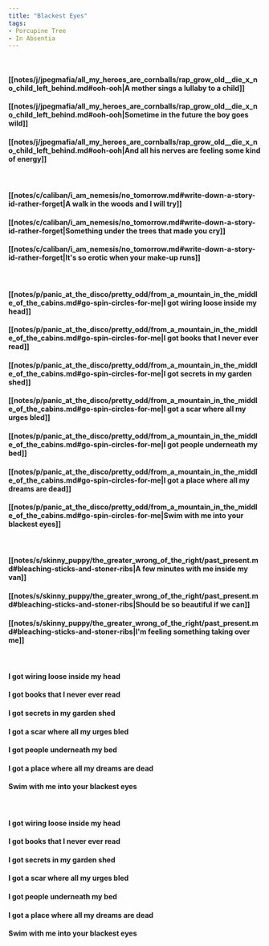```yaml
---
title: "Blackest Eyes"
tags:
- Porcupine Tree
- In Absentia
---
```

&nbsp;
#### [[notes/j/jpegmafia/all_my_heroes_are_cornballs/rap_grow_old__die_x_no_child_left_behind.md#ooh-ooh|A mother sings a lullaby to a child]]
#### [[notes/j/jpegmafia/all_my_heroes_are_cornballs/rap_grow_old__die_x_no_child_left_behind.md#ooh-ooh|Sometime in the future the boy goes wild]]
#### [[notes/j/jpegmafia/all_my_heroes_are_cornballs/rap_grow_old__die_x_no_child_left_behind.md#ooh-ooh|And all his nerves are feeling some kind of energy]]
&nbsp;
#### [[notes/c/caliban/i_am_nemesis/no_tomorrow.md#write-down-a-story-id-rather-forget|A walk in the woods and I will try]]
#### [[notes/c/caliban/i_am_nemesis/no_tomorrow.md#write-down-a-story-id-rather-forget|Something under the trees that made you cry]]
#### [[notes/c/caliban/i_am_nemesis/no_tomorrow.md#write-down-a-story-id-rather-forget|It's so erotic when your make-up runs]]
&nbsp;
#### [[notes/p/panic_at_the_disco/pretty_odd/from_a_mountain_in_the_middle_of_the_cabins.md#go-spin-circles-for-me|I got wiring loose inside my head]]
#### [[notes/p/panic_at_the_disco/pretty_odd/from_a_mountain_in_the_middle_of_the_cabins.md#go-spin-circles-for-me|I got books that I never ever read]]
#### [[notes/p/panic_at_the_disco/pretty_odd/from_a_mountain_in_the_middle_of_the_cabins.md#go-spin-circles-for-me|I got secrets in my garden shed]]
#### [[notes/p/panic_at_the_disco/pretty_odd/from_a_mountain_in_the_middle_of_the_cabins.md#go-spin-circles-for-me|I got a scar where all my urges bled]]
#### [[notes/p/panic_at_the_disco/pretty_odd/from_a_mountain_in_the_middle_of_the_cabins.md#go-spin-circles-for-me|I got people underneath my bed]]
#### [[notes/p/panic_at_the_disco/pretty_odd/from_a_mountain_in_the_middle_of_the_cabins.md#go-spin-circles-for-me|I got a place where all my dreams are dead]]
#### [[notes/p/panic_at_the_disco/pretty_odd/from_a_mountain_in_the_middle_of_the_cabins.md#go-spin-circles-for-me|Swim with me into your blackest eyes]]
&nbsp;
#### [[notes/s/skinny_puppy/the_greater_wrong_of_the_right/past_present.md#bleaching-sticks-and-stoner-ribs|A few minutes with me inside my van]]
#### [[notes/s/skinny_puppy/the_greater_wrong_of_the_right/past_present.md#bleaching-sticks-and-stoner-ribs|Should be so beautiful if we can]]
#### [[notes/s/skinny_puppy/the_greater_wrong_of_the_right/past_present.md#bleaching-sticks-and-stoner-ribs|I'm feeling something taking over me]]
&nbsp;
#### I got wiring loose inside my head
#### I got books that I never ever read
#### I got secrets in my garden shed
#### I got a scar where all my urges bled
#### I got people underneath my bed
#### I got a place where all my dreams are dead
#### Swim with me into your blackest eyes
&nbsp;
#### I got wiring loose inside my head
#### I got books that I never ever read
#### I got secrets in my garden shed
#### I got a scar where all my urges bled
#### I got people underneath my bed
#### I got a place where all my dreams are dead
#### Swim with me into your blackest eyes
